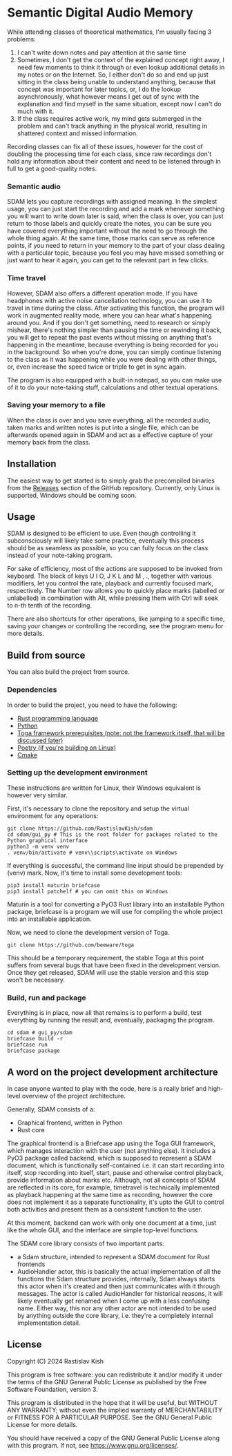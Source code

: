 # Semantic Digital Audio Memory

While attending classes of theoretical mathematics, I'm usually facing 3 problems:

1. I can't write down notes and pay attention at the same time
2. Sometimes, I don't get the context of the explained concept right away, I need few moments to think it through or even lookup additional details in my notes or on the Internet. So, I either don't do so and end up just sitting in the class being unable to understand anything, because that concept was important for later topics, or, I do the lookup asynchronously, what however means I get out of sync with the explanation and find myself in the same situation, except now I can't do much with it.
3. If the class requires active work, my mind gets submerged in the problem and can't track anything in the physical world, resulting in shattered context and missed information.

Recording classes can fix all of these issues, however for the cost of doubling the processing time for each class, since raw recordings don't hold any information about their content and need to be listened through in full to get a good-quality notes.

### Semantic audio

SDAM lets you capture recordings with assigned meaning. In the simplest usage, you can just start the recording and add a mark whenever something you will want to write down later is said, when the class is over, you can just return to those labels and quickly create the notes, you can be sure you have covered everything important without the need to go through the whole thing again. At the same time, those marks can serve as reference points, if you need to return in your memory to the part of your class dealing with a particular topic, because you feel you may have missed something or just want to hear it again, you can get to the relevant part in few clicks.

### Time travel

However, SDAM also offers a different operation mode. If you have headphones with active noise cancellation technology, you can use it to travel in time during the class. After activating this function, the program will work in augmented reality mode, where you can hear what's happening around you. And if you don't get something, need to research or simply mishear, there's nothing simpler than pausing the time or rewinding it back, you will get to repeat the past events without missing on anything that's happening in the meantime, because everything is being recorded for you in the background. So when you're done, you can simply continue listening to the class as it was happening while you were dealing with other things, or, even increase the speed twice or triple to get in sync again.

The program is also equipped with a built-in notepad, so you can make use of it to do your note-taking stuff, calculations and other textual operations.

### Saving your memory to a file

When the class is over and you save everything, all the recorded audio, taken marks and written notes is put into a single file, which can be afterwards opened again in SDAM and act as a effective capture of your memory back from the class.

## Installation

The easiest way to get started is to simply grab the precompiled binaries from the [Releases](https://github.com/RastislavKish/sdam/releases) section of the GitHub repository. Currently, only Linux is supported, Windows should be coming soon.

## Usage

SDAM is designed to be efficient to use. Even though controlling it subconsciously will likely take some practice, eventually this process should be as seamless as possible, so you can fully focus on the class instead of your note-taking program.

For sake of efficiency, most of the actions are supposed to be invoked from keyboard. The block of keys U I O, J K L and M , ., together with various modifiers, let you control the rate, playback and currently focused mark, respectively. The Number row allows you to quickly place marks (labelled or unlabelled) in combination with Alt, while pressing them with Ctrl will seek to n-th tenth of the recording.

There are also shortcuts for other operations, like jumping to a specific time, saving your changes or controlling the recording, see the program menu for more details.

## Build from source

You can also build the project from source.

### Dependencies

In order to build the project, you need to have the following:

* [Rust programming language](https://www.rust-lang.org/tools/install)
* [Python](https://www.python.org/)
* [Toga framework prerequisites (note: not the framework itself, that will be discussed later)](https://github.com/beeware/toga)
* [Poetry (if you're building on Linux)](https://python-poetry.org/docs/)
* [Cmake](https://cmake.org)

### Setting up the development environment

These instructions are written for Linux, their Windows equivalent is however very similar.

First, it's necessary to clone the repository and setup the virtual environment for any operations:

```
git clone https://github.com/RastislavKish/sdam
cd sdam/gui_py # This is the root folder for packages related to the Python graphical interface
python3 -m venv venv
. venv/bin/activate # venv\\scripts\activate on Windows
```

If everything is successful, the command line input should be prepended by (venv) mark. Now, it's time to install some development tools:

```
pip3 install maturin briefcase
pip3 install patchelf # you can omit this on Windows
```

Maturin is a tool for converting a PyO3 Rust library into an installable Python package, briefcase is a program we will use for compiling the whole project into an installable application.

Now, we need to clone the development version of Toga.

```
git clone https://github.com/beeware/toga
```

This should be a temporary requirement, the stable Toga at this point suffers from several bugs that have been fixed in the development version. Once they get released, SDAM will use the stable version and this step won't be necessary.

### Build, run and package

Everything is in place, now all that remains is to perform a build, test everything by running the result and, eventually, packaging the program.

```
cd sdam # gui_py/sdam
briefcase build -r
briefcase run
briefcase package
```

## A word on the project development architecture

In case anyone wanted to play with the code, here is a really brief and high-level overview of the project architecture.

Generally, SDAM consists of a:

* Graphical frontend, written in Python
* Rust core

The graphical frontend is a Briefcase app using the Toga GUI framework, which manages interaction with the user (not anything else). It includes a PyO3 package called backend, which is supposed to represent a SDAM document, which is functionally self-contained i.e. it can start recording into itself, stop recording into itself, start, pause and otherwise control playback, provide information about marks etc. Although, not all concepts of SDAM are reflected in its core, for example, timetravel is technically implemented as playback happening at the same time as recording, however the core does not implement it as a separate functionality, it's upto the GUI to control both activities and present them as a consistent function to the user.

At this moment, backend can work with only one document at a time, just like the whole GUI, and the interface are simple top-level functions.

The SDAM core library consists of two important parts:

* a Sdam structure, intended to represent a SDAM document for Rust frontends
* AudioHandler actor, this is basically the actual implementation of all the functions the Sdam structure provides, internally, Sdam always starts this actor when it's created and then just communicates with it through messages. The actor is called AudioHandler for historical reasons, it will likely eventually get renamed when I come up with a less confusing name. Either way, this nor any other actor are not intended to be used by anything outside the core library, i.e. they're a completely internal implementation detail.

## License

Copyright (C) 2024 Rastislav Kish

This program is free software: you can redistribute it and/or modify
it under the terms of the GNU General Public License as published by
the Free Software Foundation, version 3.

This program is distributed in the hope that it will be useful,
but WITHOUT ANY WARRANTY; without even the implied warranty of
MERCHANTABILITY or FITNESS FOR A PARTICULAR PURPOSE. See the
GNU General Public License for more details.

You should have received a copy of the GNU General Public License
along with this program. If not, see <https://www.gnu.org/licenses/>.


